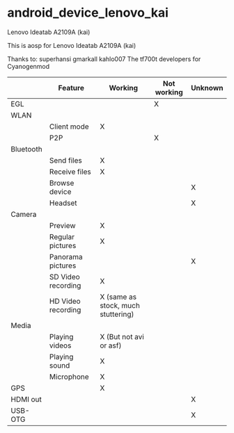 android_device_lenovo_kai
=========================

Lenovo Ideatab A2109A (kai)

This is aosp for Lenovo Ideatab A2109A (kai)

Thanks to:
superhansi
gmarkall
kahlo007
The tf700t developers for Cyanogenmod

| |Feature |Working |Not working |Unknown |
--|--------|--------|------------|--------|
|EGL | ||X | | |
|WLAN | || | |
|  |Client mode |X | | |
|  |P2P | |X |
|Bluetooth | | | |
|  |Send files |X | | |
|  |Receive files |X | | |
|  |Browse device | | |X |
|  |Headset | | |X |
|Camera | | | | |
|  |Preview |X | | |
|  |Regular pictures |X | | |
|  |Panorama pictures | | |X |
|  |SD Video recording |X | | |
|  |HD Video recording |X (same as stock, much stuttering) | | |
|Media | | | | |
|  |Playing videos |X (But not avi or asf) | | |
|  |Playing sound |X | | |
|  |Microphone |X | | |
|GPS | |X | | |
|HDMI out | | | |X |
|USB-OTG | | | |X |

